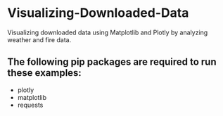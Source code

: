 # Visualizing-Downloaded-Data
Visualizing downloaded data using Matplotlib and Plotly by analyzing weather and fire data.

## The following pip packages are required to run these examples:
* plotly
* matplotlib
* requests
